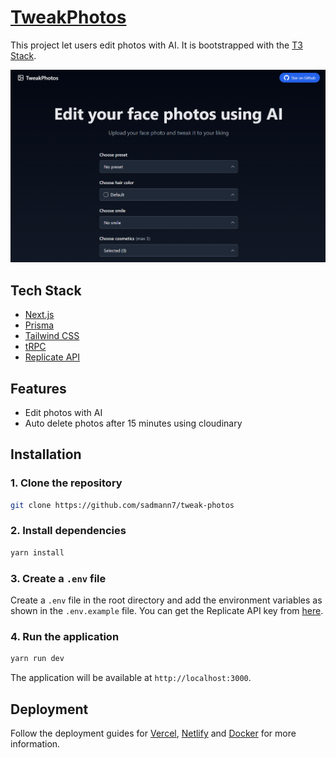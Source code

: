 # [TweakPhotos](https://tweakphotos.vercel.app/)

This project let users edit photos with AI. It is bootstrapped with the [T3 Stack](https://create.t3.gg/).

[![TweakPhotos](./public/screenshot.png)](https://tweakphotos.vercel.app/)

## Tech Stack

- [Next.js](https://nextjs.org)
- [Prisma](https://prisma.io)
- [Tailwind CSS](https://tailwindcss.com)
- [tRPC](https://trpc.io)
- [Replicate API](https://replicate.com/account)

## Features

- Edit photos with AI
- Auto delete photos after 15 minutes using cloudinary

## Installation

### 1. Clone the repository

```bash
git clone https://github.com/sadmann7/tweak-photos
```

### 2. Install dependencies

```bash
yarn install
```

### 3. Create a `.env` file

Create a `.env` file in the root directory and add the environment variables as shown in the `.env.example` file. You can get the Replicate API key from [here](https://replicate.com/account).

### 4. Run the application

```bash
yarn run dev
```

The application will be available at `http://localhost:3000`.

## Deployment

Follow the deployment guides for [Vercel](https://create.t3.gg/en/deployment/vercel), [Netlify](https://create.t3.gg/en/deployment/netlify) and [Docker](https://create.t3.gg/en/deployment/docker) for more information.
